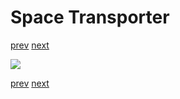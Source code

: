 # Space Transporter

[prev](07-cargo-xfer.md) [next](09-extender-opening.md)

![](08-extender-docking.png)

[prev](07-cargo-xfer.md) [next](09-extender-opening.md)

